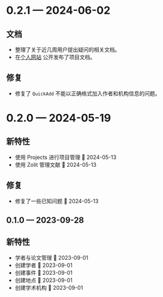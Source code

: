 
<a id='changelog-0.2.1'></a>
# 0.2.1 — 2024-06-02

## 文档

- 整理了关于近几周用户提出疑问的相关文档。
- 在[个人网站](https://paperbell.songshgeo.com/) 公开发布了项目文档。

## 修复

- 修复了 `QuickAdd` 不能以正确格式加入作者和机构信息的问题。

<a id='changelog-0.2.0'></a>
# 0.2.0 — 2024-05-19

## 新特性

- 使用 Projects 进行项目管理 📅 2024-05-13
- 使用 Zolit 管理文献 📅 2024-05-13

## 修复

- 修复了一些已知问题 📅 2024-05-13

<a id='changelog-0.1.0'></a>
## 0.1.0 — 2023-09-28

## 新特性

- 学者与论文管理 📅 2023-09-01
- 创建学者 📅 2023-09-01
- 创建事件 📅 2023-09-01
- 创建地点 📅 2023-09-01
- 创建学术机构 📅 2023-09-01
